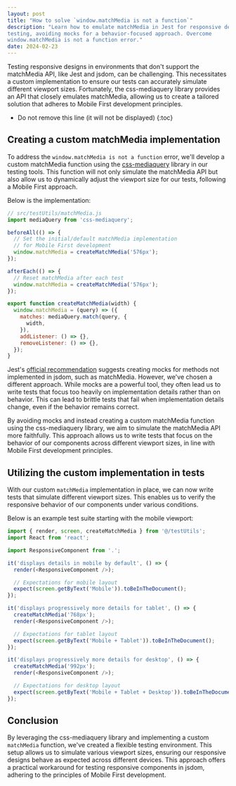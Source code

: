 ```yaml
---
layout: post
title: "How to solve `window.matchMedia is not a function`"
description: "Learn how to emulate matchMedia in Jest for responsive design
testing, avoiding mocks for a behavior-focused approach. Overcome
window.matchMedia is not a function error."
date: 2024-02-23
---
```


Testing responsive designs in environments that don't support the matchMedia
API, like Jest and jsdom, can be challenging. This necessitates a custom
implementation to ensure our tests can accurately simulate different viewport
sizes. Fortunately, the css-mediaquery library provides an API that closely
emulates matchMedia, allowing us to create a tailored solution that adheres to
Mobile First development principles.

* Do not remove this line (it will not be displayed)
{:toc}

<!--break-->

## Creating a custom matchMedia implementation

To address the `window.matchMedia is not a function` error, we'll develop a
custom matchMedia function using the
[css-mediaquery](https://github.com/ericf/css-mediaquery) library in our
testing tools. This function will not only simulate the matchMedia API but
also allow us to dynamically adjust the viewport size for our tests, following
a Mobile First approach.

Below is the implementation:


```javascript
// src/testUtils/matchMedia.js
import mediaQuery from 'css-mediaquery';

beforeAll(() => {
  // Set the initial/default matchMedia implementation
  // for Mobile First development
  window.matchMedia = createMatchMedia('576px');
});

afterEach(() => {
  // Reset matchMedia after each test
  window.matchMedia = createMatchMedia('576px');
});

export function createMatchMedia(width) {
  window.matchMedia = (query) => ({
    matches: mediaQuery.match(query, {
      width,
    }),
    addListener: () => {},
    removeListener: () => {},
  });
}
```

Jest's [official
recommendation](https://jestjs.io/docs/manual-mocks#mocking-methods-which-are-not-implemented-in-jsdom)
suggests creating mocks for methods not implemented in jsdom, such as
matchMedia. However, we've chosen a different approach. While mocks are a
powerful tool, they often lead us to write tests that focus too heavily on
implementation details rather than on behavior. This can lead to brittle tests
that fail when implementation details change, even if the behavior remains
correct.

By avoiding mocks and instead creating a custom matchMedia function using the
css-mediaquery library, we aim to simulate the matchMedia API more faithfully.
This approach allows us to write tests that focus on the behavior of our
components across different viewport sizes, in line with Mobile First
development principles.

## Utilizing the custom implementation in tests

With our custom `matchMedia` implementation in place, we can now write tests
that simulate different viewport sizes. This enables us to verify the
responsive behavior of our components under various conditions.

Below is an example test suite starting with the mobile viewport:

```javascript
import { render, screen, createMatchMedia } from '@/testUtils';
import React from 'react';

import ResponsiveComponent from '.'; 

it('displays details in mobile by default', () => {
  render(<ResponsiveComponent />);

  // Expectations for mobile layout
  expect(screen.getByText('Mobile')).toBeInTheDocument();
});

it('displays progressively more details for tablet', () => {
  createMatchMedia('768px');
  render(<ResponsiveComponent />);

  // Expectations for tablet layout
  expect(screen.getByText('Mobile + Tablet')).toBeInTheDocument();
});

it('displays progressively more details for desktop', () => {
  createMatchMedia('992px');
  render(<ResponsiveComponent />);

  // Expectations for desktop layout
  expect(screen.getByText('Mobile + Tablet + Desktop')).toBeInTheDocument();
});
```

## Conclusion

By leveraging the css-mediaquery library and implementing a custom `matchMedia`
function, we've created a flexible testing environment. This setup allows us to
simulate various viewport sizes, ensuring our responsive designs behave as
expected across different devices. This approach offers a practical workaround
for testing responsive components in jsdom, adhering to the principles of
Mobile First development.
